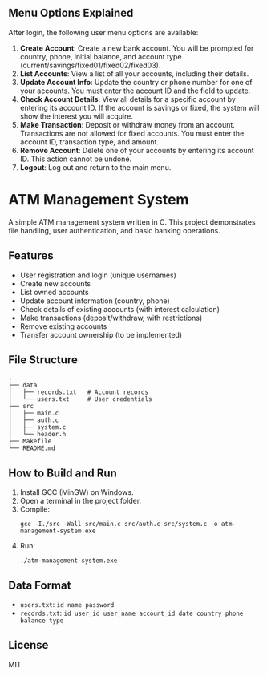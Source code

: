 ## Menu Options Explained

After login, the following user menu options are available:

1. **Create Account**: Create a new bank account. You will be prompted for country, phone, initial balance, and account type (current/savings/fixed01/fixed02/fixed03).
2. **List Accounts**: View a list of all your accounts, including their details.
3. **Update Account Info**: Update the country or phone number for one of your accounts. You must enter the account ID and the field to update.
4. **Check Account Details**: View all details for a specific account by entering its account ID. If the account is savings or fixed, the system will show the interest you will acquire.
5. **Make Transaction**: Deposit or withdraw money from an account. Transactions are not allowed for fixed accounts. You must enter the account ID, transaction type, and amount.
6. **Remove Account**: Delete one of your accounts by entering its account ID. This action cannot be undone.
7. **Logout**: Log out and return to the main menu.

# ATM Management System

A simple ATM management system written in C. This project demonstrates file handling, user authentication, and basic banking operations.

## Features
- User registration and login (unique usernames)
- Create new accounts
- List owned accounts
- Update account information (country, phone)
- Check details of existing accounts (with interest calculation)
- Make transactions (deposit/withdraw, with restrictions)
- Remove existing accounts
- Transfer account ownership (to be implemented)

## File Structure
```
.
├── data
│   ├── records.txt   # Account records
│   └── users.txt     # User credentials
├── src
│   ├── main.c
│   ├── auth.c
│   ├── system.c
│   └── header.h
├── Makefile
└── README.md
```

## How to Build and Run
1. Install GCC (MinGW) on Windows.
2. Open a terminal in the project folder.
3. Compile:
   ```
   gcc -I./src -Wall src/main.c src/auth.c src/system.c -o atm-management-system.exe
   ```
4. Run:
   ```
   ./atm-management-system.exe
   ```

## Data Format
- `users.txt`: `id name password`
- `records.txt`: `id user_id user_name account_id date country phone balance type`

## License
MIT
